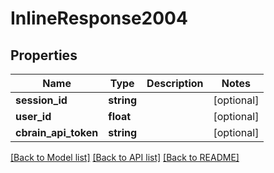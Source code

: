 # InlineResponse2004

## Properties
Name | Type | Description | Notes
------------ | ------------- | ------------- | -------------
**session_id** | **string** |  | [optional] 
**user_id** | **float** |  | [optional] 
**cbrain_api_token** | **string** |  | [optional] 

[[Back to Model list]](../README.md#documentation-for-models) [[Back to API list]](../README.md#documentation-for-api-endpoints) [[Back to README]](../README.md)


